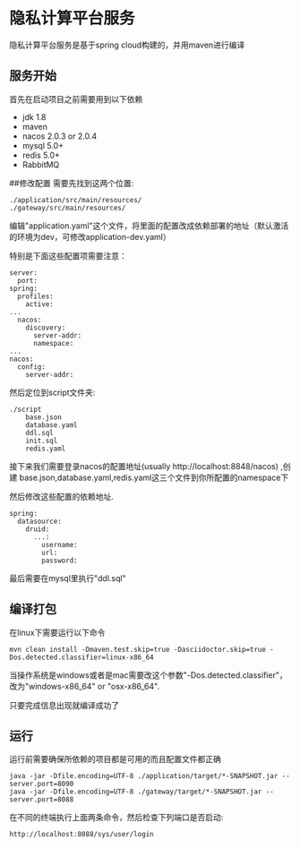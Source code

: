 # 隐私计算平台服务
隐私计算平台服务是基于spring cloud构建的，并用maven进行编译

## 服务开始
首先在启动项目之前需要用到以下依赖
- jdk 1.8
- maven
- nacos 2.0.3 or 2.0.4
- mysql 5.0+
- redis 5.0+
- RabbitMQ

##修改配置
需要先找到这两个位置:

    ./application/src/main/resources/
    ./gateway/src/main/resources/

编辑"application.yaml"这个文件，将里面的配置改成依赖部署的地址（默认激活的环境为dev，可修改application-dev.yaml）

特别是下面这些配置项需要注意：

    server:
      port: 
    spring:
      profiles:
        active: 
    ...
      nacos:
        discovery:
          server-addr: 
          namespace:
    ...
    nacos:
      config:
        server-addr:

然后定位到script文件夹:

    ./script
        base.json
        database.yaml
        ddl.sql
        init.sql
        redis.yaml

接下来我们需要登录nacos的配置地址(usually http://localhost:8848/nacos) ,创建 base.json,database.yaml,redis.yaml这三个文件到你所配置的namespace下

然后修改这些配置的依赖地址.

    spring:
      datasource:
        druid:
          ...:
            username: 
            url: 
            password: 

最后需要在mysql里执行"ddl.sql"

## 编译打包
在linux下需要运行以下命令

    mvn clean install -Dmaven.test.skip=true -Dasciidoctor.skip=true -Dos.detected.classifier=linux-x86_64

当操作系统是windows或者是mac需要改这个参数"-Dos.detected.classifier"，改为"windows-x86_64" or "osx-x86_64".

只要完成信息出现就编译成功了

## 运行
运行前需要确保所依赖的项目都是可用的而且配置文件都正确

    java -jar -Dfile.encoding=UTF-8 ./application/target/*-SNAPSHOT.jar --server.port=8090
    java -jar -Dfile.encoding=UTF-8 ./gateway/target/*-SNAPSHOT.jar --server.port=8088

在不同的终端执行上面两条命令，然后检查下列端口是否启动:
    
    http://localhost:8088/sys/user/login
